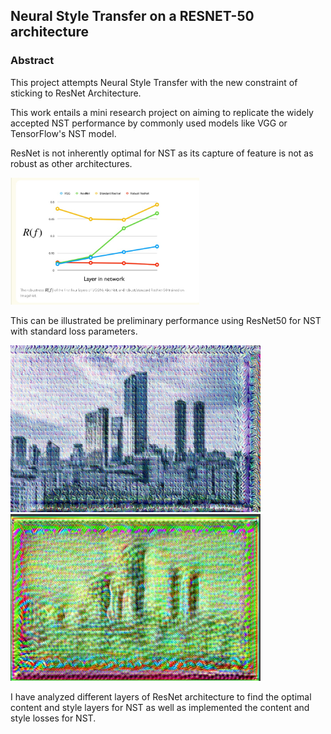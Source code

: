 ## Neural Style Transfer on a RESNET-50 architecture

### Abstract

This project attempts Neural Style Transfer with the new constraint of sticking to ResNet Architecture.

This work entails a mini research project on aiming to replicate the widely accepted NST performance by commonly used models like VGG or TensorFlow's NST model.

ResNet is not inherently optimal for NST as its capture of feature is not as robust as other architectures.

<img src="https://github.com/maximusron/Probabilistic-Image-Manipulation/blob/main/Neural%20Style%20Transfer/robustness_graph.jpeg?raw=true" width=60% height=60%>
 
This can be illustrated be preliminary performance using ResNet50 for NST with standard loss parameters.

<p float="left">
  <img src="https://github.com/maximusron/Probabilistic-Image-Manipulation/blob/main/Neural%20Style%20Transfer/results/vanilla_result1.jpg?raw=true" width="400" />
  <img src="https://github.com/maximusron/Probabilistic-Image-Manipulation/blob/main/Neural%20Style%20Transfer/results/vanilla_result2.jpg?raw=true" width="400" /> 
</p>

I have analyzed different layers of ResNet architecture to find the optimal content and style layers for NST as well as implemented the content and style losses for NST.





